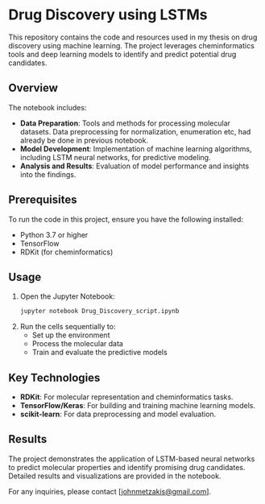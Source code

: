 

# Drug Discovery using LSTMs

This repository contains the code and resources used in my thesis on drug discovery using machine learning. The project leverages cheminformatics tools and deep learning models to identify and predict potential drug candidates.

## Overview
The notebook includes:
- **Data Preparation**: Tools and methods for processing molecular datasets. Data preprocessing for normalization, enumeration etc, had already be done in previous notebook.
- **Model Development**: Implementation of machine learning algorithms, including LSTM neural networks, for predictive modeling.
- **Analysis and Results**: Evaluation of model performance and insights into the findings.


## Prerequisites
To run the code in this project, ensure you have the following installed:
- Python 3.7 or higher
- TensorFlow
- RDKit (for cheminformatics)

## Usage
1. Open the Jupyter Notebook:
   ```bash
   jupyter notebook Drug_Discovery_script.ipynb
   ```
2. Run the cells sequentially to:
   - Set up the environment
   - Process the molecular data
   - Train and evaluate the predictive models


## Key Technologies
- **RDKit**: For molecular representation and cheminformatics tasks.
- **TensorFlow/Keras**: For building and training machine learning models.
- **scikit-learn**: For data preprocessing and model evaluation.

## Results
The project demonstrates the application of LSTM-based neural networks to predict molecular properties and identify promising drug candidates. Detailed results and visualizations are provided in the notebook.

For any inquiries, please contact [johnmetzakis@gmail.com].
